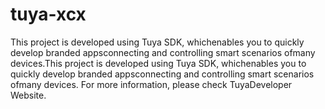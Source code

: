 # tuya-xcx
This project is developed using Tuya SDK, whichenables you to quickly develop branded appsconnecting and controlling smart scenarios ofmany devices.This project is developed using Tuya SDK, whichenables you to quickly develop branded appsconnecting and controlling smart scenarios ofmany devices. For more information, please check TuyaDeveloper Website.
